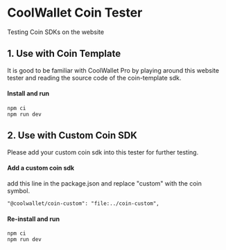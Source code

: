 # CoolWallet Coin Tester

Testing Coin SDKs on the website

## 1. Use with Coin Template

It is good to be familiar with CoolWallet Pro by playing around this website tester and reading the source code of the coin-template sdk.

#### Install and run

```shell
npm ci
npm run dev
```

## 2. Use with Custom Coin SDK

Please add your custom coin sdk into this tester for further testing.

#### Add a custom coin sdk

add this line in the package.json and replace "custom" with the coin symbol.

```shell
"@coolwallet/coin-custom": "file:../coin-custom",
```

#### Re-install and run

```shell
npm ci
npm run dev
```
